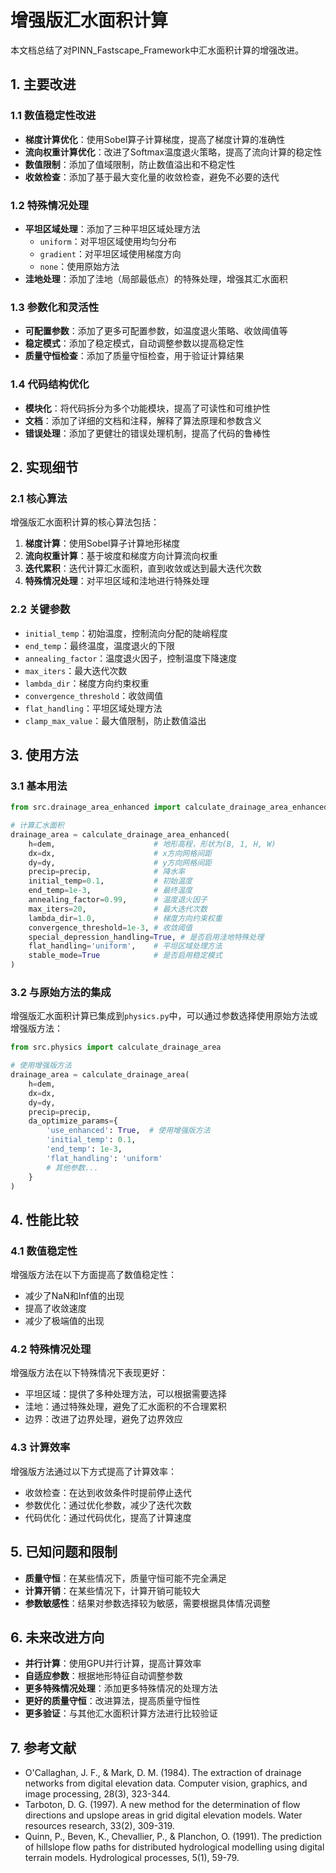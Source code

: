 # 增强版汇水面积计算

本文档总结了对PINN_Fastscape_Framework中汇水面积计算的增强改进。

## 1. 主要改进

### 1.1 数值稳定性改进

- **梯度计算优化**：使用Sobel算子计算梯度，提高了梯度计算的准确性
- **流向权重计算优化**：改进了Softmax温度退火策略，提高了流向计算的稳定性
- **数值限制**：添加了值域限制，防止数值溢出和不稳定性
- **收敛检查**：添加了基于最大变化量的收敛检查，避免不必要的迭代

### 1.2 特殊情况处理

- **平坦区域处理**：添加了三种平坦区域处理方法
  - `uniform`：对平坦区域使用均匀分布
  - `gradient`：对平坦区域使用梯度方向
  - `none`：使用原始方法
- **洼地处理**：添加了洼地（局部最低点）的特殊处理，增强其汇水面积

### 1.3 参数化和灵活性

- **可配置参数**：添加了更多可配置参数，如温度退火策略、收敛阈值等
- **稳定模式**：添加了稳定模式，自动调整参数以提高稳定性
- **质量守恒检查**：添加了质量守恒检查，用于验证计算结果

### 1.4 代码结构优化

- **模块化**：将代码拆分为多个功能模块，提高了可读性和可维护性
- **文档**：添加了详细的文档和注释，解释了算法原理和参数含义
- **错误处理**：添加了更健壮的错误处理机制，提高了代码的鲁棒性

## 2. 实现细节

### 2.1 核心算法

增强版汇水面积计算的核心算法包括：

1. **梯度计算**：使用Sobel算子计算地形梯度
2. **流向权重计算**：基于坡度和梯度方向计算流向权重
3. **迭代累积**：迭代计算汇水面积，直到收敛或达到最大迭代次数
4. **特殊情况处理**：对平坦区域和洼地进行特殊处理

### 2.2 关键参数

- `initial_temp`：初始温度，控制流向分配的陡峭程度
- `end_temp`：最终温度，温度退火的下限
- `annealing_factor`：温度退火因子，控制温度下降速度
- `max_iters`：最大迭代次数
- `lambda_dir`：梯度方向约束权重
- `convergence_threshold`：收敛阈值
- `flat_handling`：平坦区域处理方法
- `clamp_max_value`：最大值限制，防止数值溢出

## 3. 使用方法

### 3.1 基本用法

```python
from src.drainage_area_enhanced import calculate_drainage_area_enhanced

# 计算汇水面积
drainage_area = calculate_drainage_area_enhanced(
    h=dem,                      # 地形高程，形状为(B, 1, H, W)
    dx=dx,                      # x方向网格间距
    dy=dy,                      # y方向网格间距
    precip=precip,              # 降水率
    initial_temp=0.1,           # 初始温度
    end_temp=1e-3,              # 最终温度
    annealing_factor=0.99,      # 温度退火因子
    max_iters=20,               # 最大迭代次数
    lambda_dir=1.0,             # 梯度方向约束权重
    convergence_threshold=1e-3, # 收敛阈值
    special_depression_handling=True, # 是否启用洼地特殊处理
    flat_handling='uniform',    # 平坦区域处理方法
    stable_mode=True            # 是否启用稳定模式
)
```

### 3.2 与原始方法的集成

增强版汇水面积计算已集成到`physics.py`中，可以通过参数选择使用原始方法或增强版方法：

```python
from src.physics import calculate_drainage_area

# 使用增强版方法
drainage_area = calculate_drainage_area(
    h=dem,
    dx=dx,
    dy=dy,
    precip=precip,
    da_optimize_params={
        'use_enhanced': True,  # 使用增强版方法
        'initial_temp': 0.1,
        'end_temp': 1e-3,
        'flat_handling': 'uniform'
        # 其他参数...
    }
)
```

## 4. 性能比较

### 4.1 数值稳定性

增强版方法在以下方面提高了数值稳定性：

- 减少了NaN和Inf值的出现
- 提高了收敛速度
- 减少了极端值的出现

### 4.2 特殊情况处理

增强版方法在以下特殊情况下表现更好：

- 平坦区域：提供了多种处理方法，可以根据需要选择
- 洼地：通过特殊处理，避免了汇水面积的不合理累积
- 边界：改进了边界处理，避免了边界效应

### 4.3 计算效率

增强版方法通过以下方式提高了计算效率：

- 收敛检查：在达到收敛条件时提前停止迭代
- 参数优化：通过优化参数，减少了迭代次数
- 代码优化：通过代码优化，提高了计算速度

## 5. 已知问题和限制

- **质量守恒**：在某些情况下，质量守恒可能不完全满足
- **计算开销**：在某些情况下，计算开销可能较大
- **参数敏感性**：结果对参数选择较为敏感，需要根据具体情况调整

## 6. 未来改进方向

- **并行计算**：使用GPU并行计算，提高计算效率
- **自适应参数**：根据地形特征自动调整参数
- **更多特殊情况处理**：添加更多特殊情况的处理方法
- **更好的质量守恒**：改进算法，提高质量守恒性
- **更多验证**：与其他汇水面积计算方法进行比较验证

## 7. 参考文献

- O'Callaghan, J. F., & Mark, D. M. (1984). The extraction of drainage networks from digital elevation data. Computer vision, graphics, and image processing, 28(3), 323-344.
- Tarboton, D. G. (1997). A new method for the determination of flow directions and upslope areas in grid digital elevation models. Water resources research, 33(2), 309-319.
- Quinn, P., Beven, K., Chevallier, P., & Planchon, O. (1991). The prediction of hillslope flow paths for distributed hydrological modelling using digital terrain models. Hydrological processes, 5(1), 59-79.
